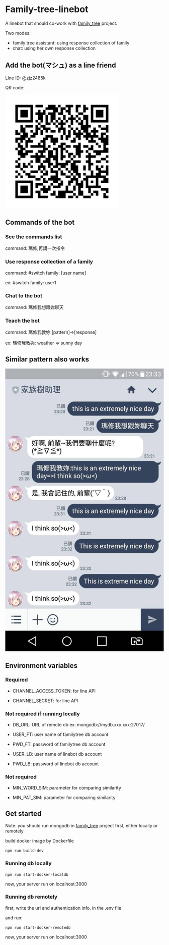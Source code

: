 # Family-tree-linebot

A linebot that should co-work with [family_tree](https://github.com/HarkuLi/family_tree) project.

Two modes:

* family tree assistant: using response collection of family
* chat: using her own response collection

## Add the bot(マシュ) as a line friend

Line ID: @zjz2485k

QR code:

<img src="https://github.com/HarkuLi/family-tree-linebot/blob/master/img/linebot_QRcode.png?raw=true">

## Commands of the bot

### See the commands list
  
command: 瑪修,再講一次指令
  
### Use response collection of a family

command: #switch family: [user name]

ex: #switch family: user1

### Chat to the bot

command: 瑪修我想跟妳聊天

### Teach the bot

command: 瑪修我教妳:[pattern]=>[response]

ex: 瑪修我教妳: weather => sunny day

## Similar pattern also works

<img src="https://github.com/HarkuLi/family-tree-linebot/blob/master/img/similarity_demo.jpg?raw=true">

## Environment variables

### Required

* CHANNEL_ACCESS_TOKEN: for line API

* CHANNEL_SECRET: for line API

### Not required if running locally

* DB_URL: URL of remote db ex: mongodb://mydb.xxx.xxx:27017/

* USER_FT: user name of familytree db account

* PWD_FT: password of familytree db account

* USER_LB: user name of linebot db account

* PWD_LB: password of linebot db account

### Not required

* MIN_WORD_SIM: parameter for comparing similarity

* MIN_PAT_SIM: parameter for comparing similarity

## Get started

Note: you should run mongodb in [family_tree](https://github.com/HarkuLi/family_tree) project first, either locally or remotely

build docker image by Dockerfile

	npm run build-dev

### Running db locally

	npm run start-docker-localdb
	
now, your server run on localhost:3000

### Running db remotely
	
first, write the url and authentication info. in the .env file

and run:

	npm run start-docker-remotedb
	
now, your server run on localhost:3000